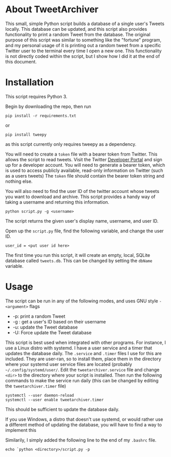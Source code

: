 # About TweetArchiver

This small, simple Python script builds a database of a single user's Tweets locally. This database can be updated, and this script also provides functionality to print a random Tweet from the database. The original purpose of this script was similar to something like the "fortune" program, and my personal usage of it is printing out a random tweet from a specific Twitter user to the terminal every time I open a new one. This functionality is not directly coded within the script, but I show how I did it at the end of this document.

# Installation

This script requires Python 3.

Begin by downloading the repo, then run

```pip install -r requirements.txt```

or

```pip install tweepy```

as this script currently only requires tweepy as a dependency.

You will need to create a `token` file with a bearer token from Twitter. This allows the script to read tweets. Visit the Twitter [Developer Portal](https://developer.twitter.com) and sign up for a developer account. You will need to generate a bearer token, which is used to access publicly available, read-only information on Twitter (such as a users tweets) The `token` file should contain the bearer token string and nothing else.

You will also need to find the user ID of the twitter account whose tweets you want to download and archive. This script provides a handy way of taking a username and returning this information.

```python script.py -g <username>```

The script returns the given user's display name, username, and user ID.

Open up the `script.py` file, find the following variable, and change the user ID.

```user_id = <put user id here>```

The first time you run this script, it will create an empty, local, SQLite database called `tweets.db`. This can be changed by setting the `dbName` variable. 

# Usage

The script can be run in any of the following modes, and uses GNU style `-<argument>` flags

  - -p: print a random Tweet
  - -g <username>: get a user's ID based on their username
  - -u: update the Tweet database
  - -U: Force update the Tweet database

This script is best used when integrated with other programs. For instance, I use a Linux distro with systemd. I have a user service and a timer that updates the database daily. The `.service` and `.timer` files I use for this are included. They are user-ran, so to install them, place them in the directory where your systemd user service files are located (probably `~/.config/systemd/user/`. Edit the `tweetarchiver.service` file and change `<dir>` to the directory where your script is installed. Then run the following commands to make the service run daily (this can be changed by editing the `tweetarchiver.timer` file)


```
systemctl --user daemon-reload
systemctl --user enable tweetarchiver.timer
```

This should be sufficient to update the database daily.

If you use Windows, a distro that doesn't use systemd, or would rather use a different method of updating the database, you will have to find a way to implement this

Similarily, I simply added the following line to the end of my `.bashrc` file.

```echo `python <directory>/script.py -p```
